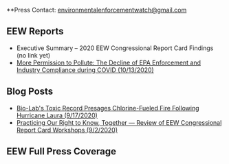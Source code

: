 <!--This is the main content file to edit for this page. It is embedded in src/pages/press.js-->

**Press Contact: environmentalenforcementwatch@gmail.com

<!--Remove '<!--' and similar-looking closing tag below to uncomment when we have some coverage -->
<!--# Press Coverage of Congressional Committee Reports-->

## EEW Reports

* Executive Summary – 2020 EEW Congressional Report Card Findings (no link yet)
* [More Permission to Pollute: The Decline of EPA Enforcement and Industry Compliance during COVID (10/13/2020)](https://envirodatagov.org/more-permission-to-pollute-the-decline-of-epa-enforcement-and-industry-compliance-during-covid/) 

## Blog Posts
* [Bio-Lab's Toxic Record Presages Chlorine-Fueled Fire Following Hurricane Laura (9/17/2020)](https://envirodatagov.org/bio-labs-toxic-record-presages-chlorine-fueled-fire-following-hurricane-laura/)
* [Practicing Our Right to Know, Together — Review of EEW Congressional Report Card Workshops (9/2/2020)](https://envirodatagov.org/practicing-our-right-to-know-together-review-of-eew-congressional-report-card-workshops-to-date/)

## EEW Full Press Coverage
